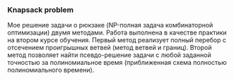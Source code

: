 ### Knapsack problem
Мое решение задачи о рюкзаке (NP-полная задача комбинаторной оптимизации) двумя методами. 
Работа выполнена в качестве практики на втором курсе обучения. 
Первый метод реализует полный перебор с отсечением проигрышных ветвей (метод ветвей и границ). 
Второй метод позволяет найти псевдо-решение задачи с любой заданной точностью за полиномиальное время (приближенная схема полностью полиномиального времени).

